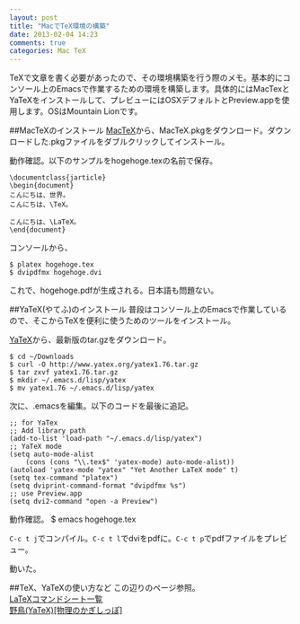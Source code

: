 ```yaml
---
layout: post
title: "MacでTeX環境の構築"
date: 2013-02-04 14:23
comments: true
categories: Mac TeX
---
```

TeXで文章を書く必要があったので、その環境構築を行う際のメモ。基本的にコンソール上のEmacsで作業するための環境を構築します。具体的にはMacTexとYaTeXをインストールして、プレビューにはOSXデフォルトとPreview.appを使用します。OSはMountain Lionです。

<!-- more -->

##MacTeXのインストール
[MacTeX](http://www.tug.org/mactex)から、MacTeX.pkgをダウンロード。ダウンロードした.pkgファイルをダブルクリックしてインストール。

動作確認。以下のサンプルをhogehoge.texの名前で保存。

    \documentclass{jarticle}
    \begin{document}
    こんにちは、世界。
    こんにちは、\TeX。
    
    こんにちは、\LaTeX。
    \end{document}

コンソールから、

    $ platex hogehoge.tex
    $ dvipdfmx hogehoge.dvi

これで、hogehoge.pdfが生成される。日本語も問題ない。

##YaTeX(やてふ)のインストール
普段はコンソール上のEmacsで作業しているので、そこからTeXを便利に使うためのツールをインストール。

[YaTeX](http://www.yatex.org)から、最新版のtar.gzをダウンロード。

    $ cd ~/Downloads
    $ curl -O http://www.yatex.org/yatex1.76.tar.gz
    $ tar zxvf yatex1.76.tar.gz
    $ mkdir ~/.emacs.d/lisp/yatex
    $ mv yatex1.76 ~/.emacs.d/lisp/yatex

次に、.emacsを編集。以下のコードを最後に追記。

    ;; for YaTex
    ;; Add library path
    (add-to-list 'load-path "~/.emacs.d/lisp/yatex")
    ;; YaTeX mode
    (setq auto-mode-alist
        (cons (cons "\\.tex$" 'yatex-mode) auto-mode-alist))
    (autoload 'yatex-mode "yatex" "Yet Another LaTeX mode" t)
    (setq tex-command "platex")
    (setq dviprint-command-format "dvipdfmx %s")
    ;; use Preview.app
    (setq dvi2-command "open -a Preview")

動作確認。
    $ emacs hogehoge.tex

`C-c t j`でコンパイル。`C-c t l`でdviをpdfに。`C-c t p`でpdfファイルをプレビュー。

動いた。

##TeX、YaTeXの使い方など
この辺りのページ参照。  
[LaTeXコマンドシート一覧](http://www002.upp.so-net.ne.jp/latex/)  
[野鳥(YaTeX)[物理のかぎしっぽ]](http://hooktail.sub.jp/tex/yatex/)  
